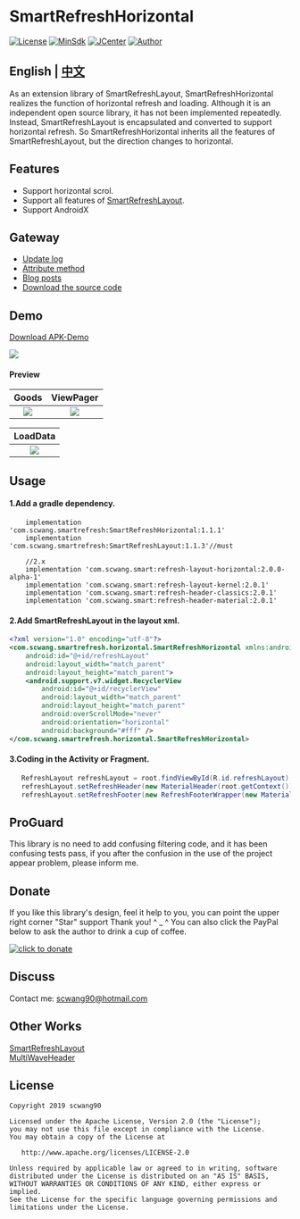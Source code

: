 # SmartRefreshHorizontal

[![License](https://img.shields.io/badge/License%20-Apache%202-337ab7.svg)](https://www.apache.org/licenses/LICENSE-2.0)
[![MinSdk](https://img.shields.io/badge/%20MinSdk%20-%2012%2B%20-f0ad4e.svg)](https://android-arsenal.com/api?level=12)
[![JCenter](https://img.shields.io/badge/%20JCenter%20-1.1.1-5bc0de.svg)](https://bintray.com/scwang90/maven/SmartRefreshHorizontal/_latestVersion)
[![Author](https://img.shields.io/badge/Author-scwang90-11bbff.svg)](https://github.com/scwang90)

## English | [中文](README.md)

As an extension library of SmartRefreshLayout, SmartRefreshHorizontal realizes the function of horizontal refresh and loading.
Although it is an independent open source library, it has not been implemented repeatedly.
Instead, SmartRefreshLayout is encapsulated and converted to support horizontal refresh.
So SmartRefreshHorizontal inherits all the features of SmartRefreshLayout, but the direction changes to horizontal.

## Features

 - Support horizontal scrol.
 - Support all features of [SmartRefreshLayout](https://github.com/scwang90/SmartRefreshLayout).
 - Support AndroidX
 
## Gateway

 - [Update log](https://github.com/scwang90/SmartRefreshHorizontal/blob/master/art/md_update.md)
 - [Attribute method](https://github.com/scwang90/SmartRefreshLayout/blob/master/art/md_property.md)
 - [Blog posts](https://segmentfault.com/a/1190000010066071) 
 - [Download the source code](https://github.com/scwang90/SmartRefreshHorizontal/releases)


## Demo
[Download APK-Demo](https://github.com/scwang90/SmartRefreshHorizontal/raw/master/art/app-release.apk)

![](https://github.com/scwang90/SmartRefreshHorizontal/raw/master/art/png_apk_rqcode.png)

#### Preview

|Goods|ViewPager|
|:---:|:---:|
|![](https://github.com/scwang90/SmartRefreshHorizontal/raw/master/art/gif_goods.gif)|![](https://github.com/scwang90/SmartRefreshHorizontal/raw/master/art/gif_pager.gif)|

|LoadData|
|:---:|
|![](https://github.com/scwang90/SmartRefreshHorizontal/raw/master/art/gif_basic.gif)|

## Usage
#### 1.Add a gradle dependency.
```
    implementation 'com.scwang.smartrefresh:SmartRefreshHorizontal:1.1.1'
    implementation 'com.scwang.smartrefresh:SmartRefreshLayout:1.1.3'//must

    //2.x
    implementation 'com.scwang.smart:refresh-layout-horizontal:2.0.0-alpha-1'
    implementation 'com.scwang.smart:refresh-layout-kernel:2.0.1'
    implementation 'com.scwang.smart:refresh-header-classics:2.0.1'
    implementation 'com.scwang.smart:refresh-header-material:2.0.1'
```

#### 2.Add SmartRefreshLayout in the layout xml.
```xml
<?xml version="1.0" encoding="utf-8"?>
<com.scwang.smartrefresh.horizontal.SmartRefreshHorizontal xmlns:android="http://schemas.android.com/apk/res/android"
    android:id="@+id/refreshLayout"
    android:layout_width="match_parent"
    android:layout_height="match_parent">
    <android.support.v7.widget.RecyclerView
        android:id="@+id/recyclerView"
        android:layout_width="match_parent"
        android:layout_height="match_parent"
        android:overScrollMode="never"
        android:orientation="horizontal"
        android:background="#fff" />
</com.scwang.smartrefresh.horizontal.SmartRefreshHorizontal>
```

#### 3.Coding in the Activity or Fragment.
```java
   RefreshLayout refreshLayout = root.findViewById(R.id.refreshLayout);
   refreshLayout.setRefreshHeader(new MaterialHeader(root.getContext()));
   refreshLayout.setRefreshFooter(new RefreshFooterWrapper(new MaterialHeader(root.getContext())), -1, -2);
```

## ProGuard

This library is no need to add confusing filtering code, and it has been confusing tests pass, if you after the confusion in the use of the project appear problem, please inform me.

## Donate

If you like this library's design, feel it help to you, you can point the upper right corner "Star" support Thank you! ^ _ ^
You can also click the PayPal below to ask the author to drink a cup of coffee.

[![](https://www.paypalobjects.com/webstatic/i/logo/rebrand/ppcom.svg 'click to donate')](https://www.paypal.me/scwang90)

## Discuss

Contact me: scwang90@hotmail.com 

## Other Works
[SmartRefreshLayout](https://github.com/scwang90/SmartRefreshLayout)  
[MultiWaveHeader](https://github.com/scwang90/MultiWaveHeader)

License
-------

    Copyright 2019 scwang90

    Licensed under the Apache License, Version 2.0 (the "License");
    you may not use this file except in compliance with the License.
    You may obtain a copy of the License at

       http://www.apache.org/licenses/LICENSE-2.0

    Unless required by applicable law or agreed to in writing, software
    distributed under the License is distributed on an "AS IS" BASIS,
    WITHOUT WARRANTIES OR CONDITIONS OF ANY KIND, either express or implied.
    See the License for the specific language governing permissions and
    limitations under the License.

